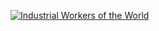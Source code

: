 [![Industrial Workers of the World](https://media.giphy.com/media/mC23iiUyLMzqLbCEQU/giphy.gif)](https://iww.org)
